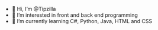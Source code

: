 - 👋 Hi, I’m @Tipzilla
- 👀 I’m interested in front and back end programming
- 🌱 I’m currently learning C#, Python, Java, HTML and CSS
